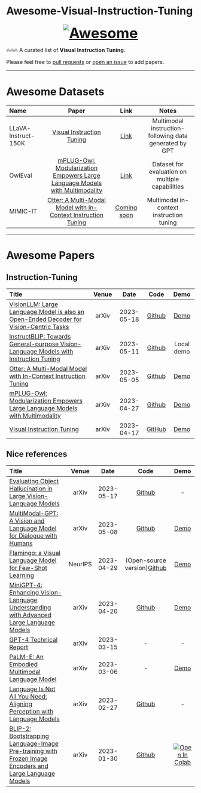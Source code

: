 # Awesome-Visual-Instruction-Tuning

<font size=6><center><big><b> [![Awesome](https://awesome.re/badge.svg)](https://awesome.re) </b></big></center></font>

🔥🔥🔥 A curated list of <b>Visual Instruction Tuning</b>. 

Please feel free to [pull requests](https://github.com/BradyFU/Awesome-Visual-Instruction-Tuning/pulls) or [open an issue](https://github.com/BradyFU/Awesome-Visual-Instruction-Tuning/issues) to add papers.

---

# Awesome Datasets

| Name | Paper | Link | Notes |
|:-----|:-----:|:----:|:-----:|
| LLaVA-Instruct-150K | [Visual Instruction Tuning](https://arxiv.org/pdf/2304.08485.pdf) | [Link](https://huggingface.co/datasets/liuhaotian/LLaVA-Instruct-150K) | Multimodal instruction-following data generated by GPT|
| OwlEval | [mPLUG-Owl: Modularization Empowers Large Language Models with Multimodality](https://arxiv.org/pdf/2304.14178.pdf) | [Link](https://github.com/X-PLUG/mPLUG-Owl/tree/main/OwlEval) | Dataset for evaluation on multiple capabilities |
| MIMIC-IT | [Otter: A Multi-Modal Model with In-Context Instruction Tuning](https://arxiv.org/pdf/2305.03726.pdf) | [Coming soon](https://github.com/Luodian/Otter) | Multimodal in-context instruction tuning |


---

# Awesome Papers

## Instruction-Tuning
|  Title  |   Venue  |   Date   |   Code   |   Demo   |
|:--------|:--------:|:--------:|:--------:|:--------:|
| [VisionLLM: Large Language Model is also an Open-Ended Decoder for Vision-Centric Tasks](https://arxiv.org/pdf/2305.11175.pdf) | arXiv | 2023-05-18 | [Github](https://github.com/OpenGVLab/VisionLLM) | [Demo](https://github.com/OpenGVLab/InternGPT) |
| [InstructBLIP: Towards General-purpose Vision-Language Models with Instruction Tuning](https://arxiv.org/pdf/2305.06500.pdf) | arXiv | 2023-05-11 | [Github](https://github.com/salesforce/LAVIS/tree/main/projects/instructblip) | Local demo |
| [Otter: A Multi-Modal Model with In-Context Instruction Tuning](https://arxiv.org/pdf/2305.03726.pdf) | arXiv | 2023-05-05 | [Github](https://github.com/Luodian/Otter) | [Demo](https://otter.cliangyu.com/) | 
| [mPLUG-Owl: Modularization Empowers Large Language Models with Multimodality](https://arxiv.org/pdf/2304.14178.pdf) | arXiv | 2023-04-27 | [Github](https://github.com/X-PLUG/mPLUG-Owl) | [Demo](https://www.modelscope.cn/studios/damo/mPLUG-Owl) |
| [Visual Instruction Tuning](https://arxiv.org/pdf/2304.08485.pdf) | arXiv | 2023-04-17 | [GitHub](https://github.com/haotian-liu/LLaVA) | [Demo](https://llava.hliu.cc/) |

## Nice references
|  Title  |   Venue  |   Date   |   Code   |   Demo   |
|:--------|:--------:|:--------:|:--------:|:--------:|
| [Evaluating Object Hallucination in Large Vision-Language Models](https://arxiv.org/pdf/2305.10355.pdf) | arXiv | 2023-05-17 | [Github](https://github.com/RUCAIBox/POPE) | - |
| [MultiModal-GPT: A Vision and Language Model for Dialogue with Humans](https://arxiv.org/pdf/2305.04790.pdf) | arXiv | 2023-05-08 | [Github](https://github.com/open-mmlab/Multimodal-GPT) | [Demo](https://mmgpt.openmmlab.org.cn/) |
| [Flamingo: a Visual Language Model for Few-Shot Learning](https://arxiv.org/pdf/2204.14198.pdf) | NeurIPS | 2023-04-29 | (Open-source version)[Github](https://github.com/mlfoundations/open_flamingo) | [Demo](https://huggingface.co/spaces/dhansmair/flamingo-mini-cap) | 
| [MiniGPT-4: Enhancing Vision-Language Understanding with Advanced Large Language Models](https://arxiv.org/pdf/2304.10592.pdf) | arXiv | 2023-04-20 | [Github](https://github.com/Vision-CAIR/MiniGPT-4) | [Demo](https://minigpt-4.github.io/) |
| [GPT-4 Technical Report](https://arxiv.org/pdf/2303.08774.pdf) | arXiv | 2023-03-15 | - | - |
| [PaLM-E: An Embodied Multimodal Language Model](https://arxiv.org/pdf/2303.03378.pdf) | arXiv | 2023-03-06 | - | [Demo](https://palm-e.github.io/#demo) | 
| [Language Is Not All You Need: Aligning Perception with Language Models](https://arxiv.org/pdf/2302.14045.pdf) | arXiv | 2023-02-27 | [Github](https://github.com/microsoft/unilm) | - |
| [BLIP-2: Bootstrapping Language-Image Pre-training with Frozen Image Encoders and Large Language Models](https://arxiv.org/pdf/2301.12597.pdf) | arXiv | 2023-01-30 | [Github](https://github.com/salesforce/LAVIS/tree/main/projects/blip2) | [![Open In Colab](https://colab.research.google.com/assets/colab-badge.svg)](https://colab.research.google.com/github/salesforce/LAVIS/blob/main/examples/blip2_instructed_generation.ipynb) | 

